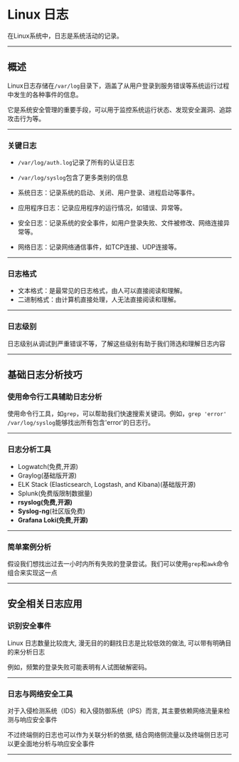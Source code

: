 # Linux 日志

在Linux系统中，日志是系统活动的记录。

---

## 概述

Linux日志存储在`/var/log`目录下，涵盖了从用户登录到服务错误等系统运行过程中发生的各种事件的信息。

它是系统安全管理的重要手段，可以用于监控系统运行状态、发现安全漏洞、追踪攻击行为等。

---

### 关键日志

- `/var/log/auth.log`记录了所有的认证日志

- `/var/log/syslog`包含了更多类别的信息
- 系统日志：记录系统的启动、关闭、用户登录、进程启动等事件。
- 应用程序日志：记录应用程序的运行情况，如错误、异常等。
- 安全日志：记录系统的安全事件，如用户登录失败、文件被修改、网络连接异常等。
- 网络日志：记录网络通信事件，如TCP连接、UDP连接等。

---

### 日志格式

- 文本格式：是最常见的日志格式，由人可以直接阅读和理解。
- 二进制格式：由计算机直接处理，人无法直接阅读和理解。

---

### 日志级别

日志级别从调试到严重错误不等，了解这些级别有助于我们筛选和理解日志内容

---

## 基础日志分析技巧

### 使用命令行工具辅助日志分析

使用命令行工具，如`grep`，可以帮助我们快速搜索关键词。例如，`grep 'error' /var/log/syslog`能够找出所有包含'error'的日志行。

---

### 日志分析工具

- Logwatch(免费,开源)
- Graylog(基础版开源)
- ELK Stack (Elasticsearch, Logstash, and Kibana)(基础版开源)
- Splunk(免费版限制数据量)
- **rsyslog(免费,开源)**
- **Syslog-ng**(社区版免费)
- **Grafana Loki(免费,开源)**

---

### 简单案例分析

假设我们想找出过去一小时内所有失败的登录尝试。我们可以使用`grep`和`awk`命令组合来实现这一点

----

## 安全相关日志应用

### 识别安全事件

Linux 日志数量比较庞大, 漫无目的的翻找日志是比较低效的做法, 可以带有明确目的来分析日志

例如，频繁的登录失败可能表明有人试图破解密码。

---

### 日志与网络安全工具

对于入侵检测系统（IDS）和入侵防御系统（IPS）而言, 其主要依赖网络流量来检测与响应安全事件

不过终端侧的日志也可以作为关联分析的依据, 结合网络侧流量以及终端侧日志可以更全面地分析与响应安全事件

---



